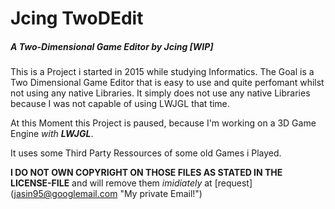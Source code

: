 # Jcing TwoDEdit
##### A Two-Dimensional Game Editor by Jcing _[WIP]_

This is a Project i started in 2015 while studying Informatics.
The Goal is a Two Dimensional Game Editor that is easy to use and quite perfomant whilst not using any native Libraries.
It simply does not use any native Libraries because I was not capable of using LWJGL that time.

At this Moment this Project is paused, because I'm working on a 3D Game Engine _with **LWJGL**_.

It uses some Third Party Ressources of some old Games i Played.

__I DO NOT OWN COPYRIGHT ON THOSE FILES AS STATED IN THE LICENSE-FILE__ and will remove them _imidiately_ at [request] (jasin95@googlemail.com "My private Email!")

